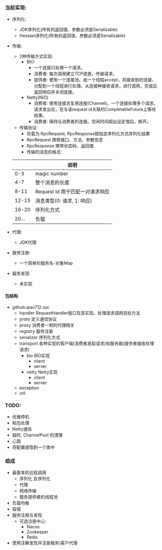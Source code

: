 ### 当前实现:
* 序列化:
  * JDK序列化(所有的返回值、参数必须是Serializable)
  * Hessian序列化(所有的返回值、参数必须是Serializable)
* 传输: 
  * 2种传输方式实现: 
    * BIO:
      * 一个连接只处理一个请求。
      * 消费者: 每次调用建立TCP连接，传输请求。
      * 提供者: 使用一个连接池。由一个线程accept，将接收到的连接，分配到一个线程进行处理。从连接种接收请求，进行调用，完成后返回响应并关闭连接。
    * Netty(NIO)
      * 消费者: 使用连接池复用连接(Channel)。一个连接处理多个请求。请求发出后，在与该request id关联的CompletableFuture上等待结果。
      * 消费者: 保持与消费者的连接。空闲时间超出设定值后，断开。
  * 传输协议:
    * 负载为 RpcRequest, RpcResponse按指定序列化方式序列化结果
    * RpcRequest 携带接口、方法、参数信息
    * RpcResponse 携带状态码、返回值
    * 传输的消息的格式:
    
   |       | 说明                |
   |-------|--------------------|
   | 0-3   | magic number       |
   | 4-7   | 整个消息的长度        |
   | 8-11  | Request Id 用于匹配一对请求响应|
   | 12-15 | 消息类型(0: 请求, 1: 响应)|
   | 16-20 | 序列化方式           |
   | 20... | 负载                |
* 代理:
  * JDK代理
* 服务注册:
  * 一个简单的服务名-对象Map
* 服务发现:
  * 未实现

#### 包结构
* github.qiao712.rpc
  * handler RequestHandler接口及其实现，处理请求调用目标方法
  * proto 定义通信协议
  * proxy 消费者一侧的代理相关
  * registry 服务注册
  * serializer 序列化方式
  * transport 各种实现的客户端(消费者发起请求)和服务器(提供者接收处理请求)
    * bio BIO实现
      * client
      * server
    * netty Netty实现
      * client
      * server
  * exception
  * util
  
### TODO:
* 优雅停机
* 粘包处理
* Netty通信
* 超时, ChannelPool 的清理
* 心跳
* 将配置提取到一个类中

### 组成
* 最基本的远程调用
  * 序列化 反序列化
  * 代理
  * 网络传输
  * 服务提供者的线程池
* 负载均衡
* 容错
* 服务注册与发现
  * 可选注册中心:
    * Nacos
    * Zookeeper
    * Redis
* 使用注解发现并注册服务\客户代理